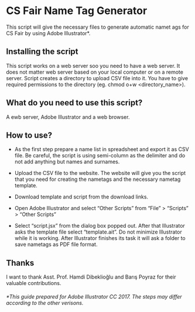# CS Fair Name Tag Generator

This script will give the necessary files to generate automatic namet ags for CS Fair by using Adobe Illustrator*.

## Installing the script
This script works on a web server soo you need to have a web server. It does not matter web server based on your local computer or on a remote server. Script creates a directory to upload CSV file into it. You have to give required permissions to the directory (eg. chmod o+w <directory_name>).

## What do you need to use this script?

A ewb server, Adobe Illustrator and a web browser.

## How to use?

* As the first step prepare a name list in spreadsheet and export it as CSV file. Be careful, the script is using semi-column as the delimiter and do not add anything but names and surnames.

* Upload the CSV file to the website. The website will give you the script that you need for creating the nametags and the necessary nametag template.

* Download template and script from the download links.

* Open Adobe Illustrator and select “Other Scripts” from “File” > “Scripts” >
“Other Scripts”

* Select “script.jsx” from the dialog box popped out. After that Illustrator asks the template file select “template.ait”. Do not minimize Illustrator while it is working. After Illustrator finishes its task it will ask a folder to save nametags as PDF file format.




## Thanks
 I want to thank
 Asst. Prof. Hamdi Dibeklioğlu
 and
 Barış Poyraz for their valuable contributions.

###### *This guide prepared for Adobe Illustrator CC 2017. The steps may differ according to the other verisons.
